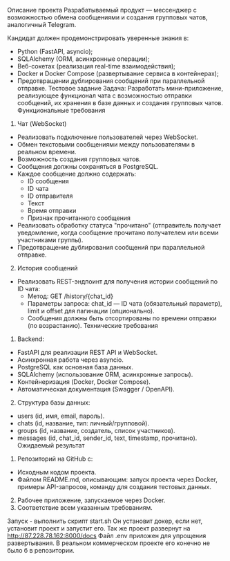 Описание проекта
Разрабатываемый продукт — мессенджер с возможностью обмена сообщениями и создания групповых чатов, аналогичный Telegram.

Кандидат должен продемонстрировать уверенные знания в:
- Python (FastAPI, asyncio);
- SQLAlchemy (ORM, асинхронные операции);
- Веб-сокетах (реализация real-time взаимодействия);
- Docker и Docker Compose (развертывание сервиса в контейнерах);
- Предотвращении дублирования сообщений при параллельной отправке.
Тестовое задание
Задача: Разработать мини-приложение, реализующее функционал чата с возможностью отправки сообщений, их хранения в базе данных и создания групповых чатов.
Функциональные требования
1. Чат (WebSocket)
- Реализовать подключение пользователей через WebSocket.
- Обмен текстовыми сообщениями между пользователями в реальном времени.
- Возможность создания групповых чатов.
- Сообщения должны сохраняться в PostgreSQL.
- Каждое сообщение должно содержать:
  - ID сообщения
  - ID чата
  - ID отправителя
  - Текст
  - Время отправки
  - Признак прочитанного сообщения
- Реализовать обработку статуса "прочитано" (отправитель получает уведомление, когда сообщение прочитано получателем или всеми участниками группы).
- Предотвращение дублирования сообщений при параллельной отправке.
2. История сообщений
- Реализовать REST-эндпоинт для получения истории сообщений по ID чата:
  - Метод: GET /history/{chat_id}
  - Параметры запроса: chat_id — ID чата (обязательный параметр), limit и offset для пагинации (опционально).
  - Сообщения должны быть отсортированы по времени отправки (по возрастанию).
Технические требования
1. Backend:
- FastAPI для реализации REST API и WebSocket.
- Асинхронная работа через asyncio.
- PostgreSQL как основная база данных.
- SQLAlchemy (использование ORM, асинхронные запросы).
- Контейнеризация (Docker, Docker Compose).
- Автоматическая документация (Swagger / OpenAPI).
2. Структура базы данных:
- users (id, имя, email, пароль).
- chats (id, название, тип: личный/групповой).
- groups (id, название, создатель, список участников).
- messages (id, chat_id, sender_id, text, timestamp, прочитано).
Ожидаемый результат
1. Репозиторий на GitHub с:
- Исходным кодом проекта.
- Файлом README.md, описывающим: запуск проекта через Docker, примеры API-запросов, команду для создания тестовых данных.
2. Рабочее приложение, запускаемое через Docker.
3. Соответствие всем указанным требованиям.

Запуск - выполнить скрипт start.sh
Он установит докер, если нет, установит проект и запустит его.
Так же проект развернут на http://87.228.78.162:8000/docs
Файл .env приложен для упрощения развертывания. В реальном коммерческом проекте его конечно не было б в репозитории.
